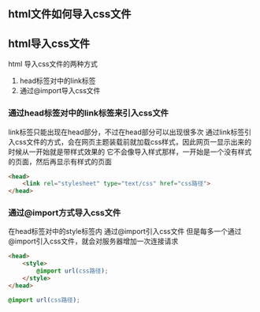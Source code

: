 ## html文件如何导入css文件
## html导入css文件
html 导入css文件的两种方式
1. head标签对中的link标签
2. 通过@import导入css文件
### 通过head标签对中的link标签来引入css文件
link标签只能出现在head部分，不过在head部分可以出现很多次
通过link标签引入css文件的方式，会在网页主题装载前就加载css样式，因此网页一显示出来的时候从一开始就是带样式效果的
它不会像导入样式那样，一开始是一个没有样式的页面，然后再显示有样式的页面

```html
<head>
    <link rel="stylesheet" type="text/css" href="css路径">
</head>
```

### 通过@import方式导入css文件
在head标签对中的style标签内 通过@import引入css文件
但是每多一个通过@import引入css文件，就会对服务器增加一次连接请求

```html
<head>
    <style>
        @import url(css路径);
    </style>
</head>
```

```css
@import url(css路径);
```
